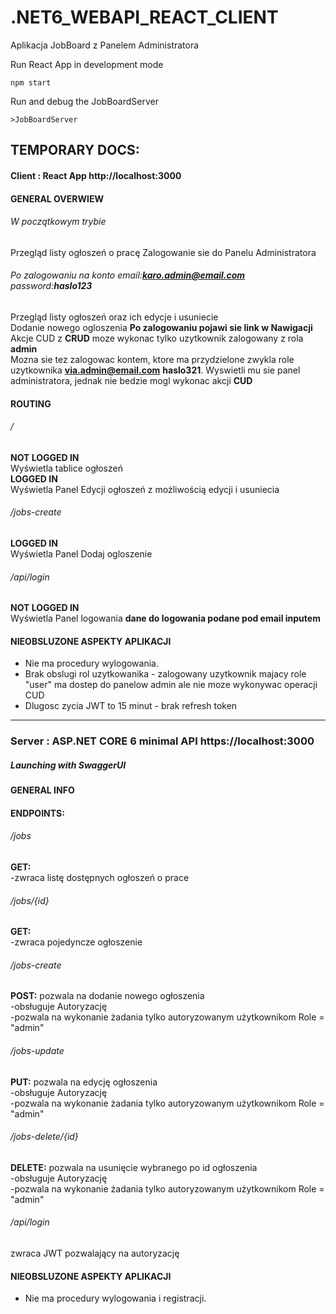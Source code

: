 # .NET6_WEBAPI_REACT_CLIENT
Aplikacja JobBoard z Panelem Administratora

Run React App in development mode
```
npm start
```

Run and debug the JobBoardServer
```
>JobBoardServer
```

## TEMPORARY DOCS:
#### Client : React App http://localhost:3000
#### GENERAL OVERWIEW
###### W początkowym trybie
Przegląd listy ogłoszeń o pracę
Zalogowanie sie do Panelu Administratora 
###### Po zalogowaniu na konto email:**karo.admin@email.com** password:**haslo123**
Przegląd listy ogłoszeń oraz ich edycje i usuniecie\
Dodanie nowego ogloszenia **Po zalogowaniu pojawi sie link w Nawigacji**\
Akcje CUD z **CRUD** moze wykonac tylko uzytkownik zalogowany z rola **admin**\
Mozna sie tez zalogowac kontem, ktore ma przydzielone zwykla role uzytkownika **via.admin@email.com** **haslo321**. Wyswietli mu sie panel administratora, jednak nie bedzie mogl wykonac akcji **CUD**

#### ROUTING
###### /
**NOT LOGGED IN**  
Wyświetla tablice ogłoszeń  
**LOGGED IN**  
Wyświetla Panel Edycji ogłoszeń z możliwością edycji i usuniecia  

###### /jobs-create 
**LOGGED IN**  
Wyświetla Panel Dodaj ogloszenie   

###### /api/login
**NOT LOGGED IN**  
Wyświetla Panel logowania **dane do logowania podane pod email inputem**  
#### NIEOBSLUZONE ASPEKTY APLIKACJI
* Nie ma procedury wylogowania.  
* Brak obslugi rol uzytkowanika - zalogowany uzytkownik majacy role "user" ma dostep do panelow admin ale nie moze wykonywac operacji CUD
* Dlugosc zycia JWT to 15 minut - brak refresh token
------------------
### Server : ASP.NET CORE 6 minimal API https://localhost:3000
##### Launching with SwaggerUI
#### GENERAL INFO 
#### ENDPOINTS:
###### /jobs
  **GET:**  
    -zwraca listę dostępnych ogłoszeń o prace

###### /jobs/{id}

  **GET:**  
    -zwraca pojedyncze ogłoszenie

###### /jobs-create

  **POST:** 
      pozwala na dodanie nowego ogłoszenia  
    -obsługuje Autoryzację  
    -pozwala na wykonanie żadania tylko autoryzowanym użytkownikom Role = "admin"  
###### /jobs-update

  **PUT:** 
      pozwala na edycję ogłoszenia  
    -obsługuje Autoryzację  
    -pozwala na wykonanie żadania tylko autoryzowanym użytkownikom Role = "admin"  
###### /jobs-delete/{id}

  **DELETE:** 
       pozwala na usunięcie wybranego po id ogłoszenia  
    -obsługuje Autoryzację  
    -pozwala na wykonanie żadania tylko autoryzowanym użytkownikom Role = "admin"  
###### /api/login  
  zwraca JWT pozwalający na autoryzację
  
#### NIEOBSLUZONE ASPEKTY APLIKACJI
* Nie ma procedury wylogowania i registracji.  



